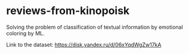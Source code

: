 # reviews-from-kinopoisk
Solving the problem of classification of textual information by emotional coloring by ML.

Link to the dataset: https://disk.yandex.ru/d/06xYqdWgZw17kA
